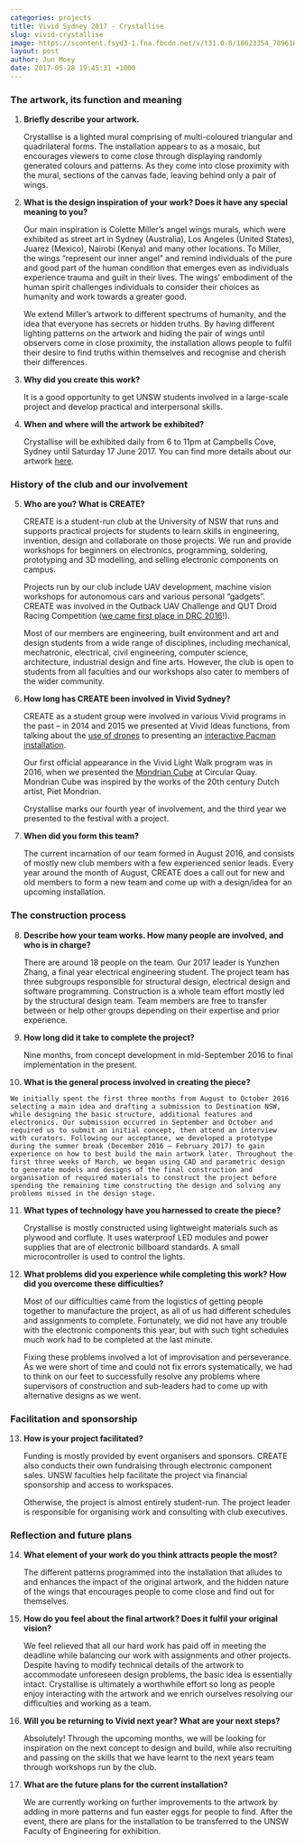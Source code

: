 ```yaml
---
categories: projects
title: Vivid Sydney 2017 - Crystallise
slug: vivid-crystallise
image: https://scontent.fsyd3-1.fna.fbcdn.net/v/t31.0-8/18623354_789618434546947_1956353683817653790_o.jpg?oh=a2d01306c1649b0947339a1d707adbff&oe=59B3AC7A
layout: post
author: Jun Moey
date: 2017-05-28 19:45:31 +1000
---
```




### The artwork, its function and meaning  

1.  **Briefly describe your artwork.**

    Crystallise is a lighted mural comprising of multi-coloured triangular and quadrilateral forms. The installation appears to as a mosaic, but encourages viewers to come close through displaying randomly generated colours and patterns. As they come into close proximity with the mural, sections of the canvas fade, leaving behind only a pair of wings.



2.  **What is the design inspiration of your work? Does it have any special meaning to you?**

    Our main inspiration is Colette Miller’s angel wings murals, which were exhibited as street art in Sydney (Australia), Los Angeles (United States), Juarez (Mexico), Nairobi (Kenya) and many other locations. To Miller, the wings “represent our inner angel” and remind individuals of the pure and good part of the human condition that emerges even as individuals experience trauma and guilt in their lives. The wings’ embodiment of the human spirit challenges individuals to consider their choices as humanity and work towards a greater good.  

    We extend Miller’s artwork to different spectrums of humanity, and the idea that everyone has secrets or hidden truths. By having different lighting patterns on the artwork and hiding the pair of wings until observers come in close proximity, the installation allows people to fulfil their desire to find truths within themselves and recognise and cherish their differences.



3.  **Why did you create this work?**

    It is a good opportunity to get UNSW students involved in a large-scale project and develop practical and interpersonal skills.


4. **When and where will the artwork be exhibited?**

    Crystallise will be exhibited daily from 6 to 11pm at Campbells Cove, Sydney until Saturday 17 June 2017. You can find more details about our artwork [here](https://www.vividsydney.com/event/light/crystallise).   


### History of the club and our involvement  

5.  **Who are you? What is CREATE?**

    CREATE is a student-run club at the University of NSW that runs and supports practical projects for students to learn skills in engineering, invention, design and collaborate on those projects. We run and provide workshops for beginners on electronics, programming, soldering, prototyping and 3D modelling, and selling electronic components on campus.   

    Projects run by our club include UAV development, machine vision workshops for autonomous cars and various personal “gadgets”. CREATE was involved in the Outback UAV Challenge and QUT Droid Racing Competition ([we came first place in DRC 2016](https://www.engineering.unsw.edu.au/news/create-dominates-droid-racing-competition)!).  

    Most of our members are engineering, built environment and art and design students from a wide range of disciplines, including mechanical, mechatronic, electrical, civil engineering, computer science, architecture, industrial design and fine arts. However, the club is open to students from all faculties and our workshops also cater to members of the wider community.  


6.  **How long has CREATE been involved in Vivid Sydney?**

    CREATE as a student group were involved in various Vivid programs in the past – in 2014 and 2015 we presented at Vivid Ideas functions, from talking about the [use of drones](https://www.youtube.com/watch?v=JPdm0diOfyA) to presenting an [interactive Pacman installation](http://newsroom.unsw.edu.au/unswtv-giant-robotic-pac-man-game-light-vivid-sydney).  

    Our first official appearance in the Vivid Light Walk program was in 2016, when we presented the [Mondrian Cube](http://newsroom.unsw.edu.au/news/students/student-group-create-lights-vivid-mondrian-cube) at Circular Quay. Mondrian Cube was inspired by the works of the 20th century Dutch artist, Piet Mondrian.  

    Crystallise marks our fourth year of involvement, and the third year we presented to the festival with a project.


7.  **When did you form this team?**

    The current incarnation of our team formed in August 2016, and consists of mostly new club members with a few experienced senior leads. Every year around the month of August, CREATE does a call out for new and old members to form a new team and come up with a design/idea for an upcoming installation.


### The construction process  

8.  **Describe how your team works. How many people are involved, and who is in charge?**

    There are around 18 people on the team. Our 2017 leader is Yunzhen Zhang, a final year electrical engineering student. The project team has three subgroups responsible for structural design, electrical design and software programming. Construction is a whole team effort mostly led by the structural design team. Team members are free to transfer between or help other groups depending on their expertise and prior experience.   


9.  **How long did it take to complete the project?**

    Nine months, from concept development in mid-September 2016 to final implementation in the present.


10.  **What is the general process involved in creating the piece?**

    We initially spent the first three months from August to October 2016 selecting a main idea and drafting a submission to Destination NSW, while designing the basic structure, additional features and electronics. Our submission occurred in September and October and required us to submit an initial concept, then attend an interview with curators. Following our acceptance, we developed a prototype during the summer break (December 2016 – February 2017) to gain experience on how to best build the main artwork later. Throughout the first three weeks of March, we began using CAD and parametric design to generate models and designs of the final construction and organisation of required materials to construct the project before spending the remaining time constructing the design and solving any problems missed in the design stage.


11. **What types of technology have you harnessed to create the piece?**     

    Crystallise is mostly constructed using lightweight materials such as plywood and corflute. It uses waterproof LED modules and power supplies that are of electronic billboard standards. A small microcontroller is used to control the lights.  


12. **What problems did you experience while completing this work? How did you overcome these difficulties?**

    Most of our difficulties came from the logistics of getting people together to manufacture the project, as all of us had different schedules and assignments to complete. Fortunately, we did not have any trouble with the electronic components this year, but with such tight schedules much work had to be completed at the last minute.

    Fixing these problems involved a lot of improvisation and perseverance. As we were short of time and could not fix errors systematically, we had to think on our feet to successfully resolve any problems where supervisors of construction and sub-leaders had to come up with alternative designs as we went.  


### Facilitation and sponsorship  

13. **How is your project facilitated?**

    Funding is mostly provided by event organisers and sponsors. CREATE also conducts their own fundraising through electronic component sales. UNSW faculties help facilitate the project via financial sponsorship and access to workspaces.  

    Otherwise, the project is almost entirely student-run. The project leader is responsible for organising work and consulting with club executives.  


### Reflection and future plans  

14. **What element of your work do you think attracts people the most?**  

    The different patterns programmed into the installation that alludes to and enhances the impact of the original artwork, and the hidden nature of the wings that encourages people to come close and find out for themselves.


15. **How do you feel about the final artwork? Does it fulfil your original vision?**

    We feel relieved that all our hard work has paid off in meeting the deadline while balancing our work with assignments and other projects. Despite having to modify technical details of the artwork to accommodate unforeseen design problems, the basic idea is essentially intact. Crystallise is ultimately a worthwhile effort so long as people enjoy interacting with the artwork and we enrich ourselves resolving our difficulties and working as a team.


16. **Will you be returning to Vivid next year? What are your next steps?**

    Absolutely! Through the upcoming months, we will be looking for inspiration on the next concept to design and build, while also recruiting and passing on the skills that we have learnt to the next years team through workshops run by the club.   


17. **What are the future plans for the current installation?**

    We are currently working on further improvements to the artwork by adding in more patterns and fun easter eggs for people to find. After the event, there are plans for the installation to be transferred to the UNSW Faculty of Engineering for exhibition.
